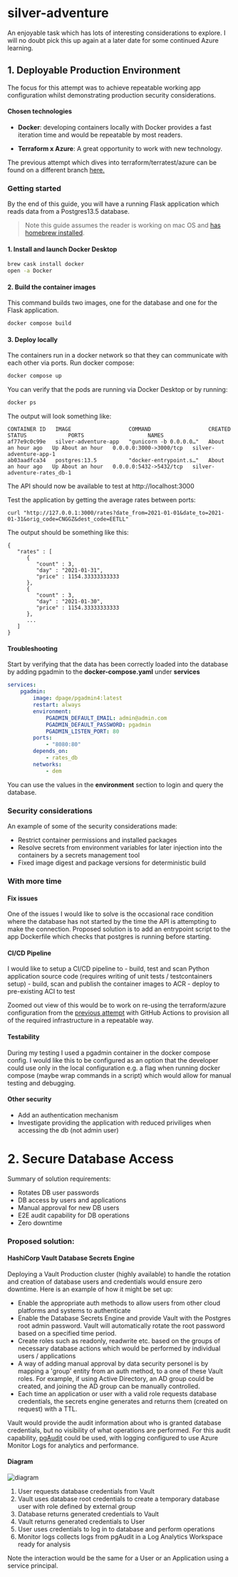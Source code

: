 # silver-adventure
An enjoyable task which has lots of interesting considerations to explore. I will no doubt pick this up again at a later date for some continued Azure learning.

## 1. Deployable Production Environment
The focus for this attempt was to achieve repeatable working app configuration whilst demonstrating production security considerations.

#### Chosen technologies
- **Docker**: developing containers locally with Docker provides a fast iteration time and would be repeatable by most readers.

- **Terraform x Azure**: A great opportunity to work with new technology.

The previous attempt which dives into terraform/terratest/azure can be found on a different branch [here.](https://github.com/brendanelmes/silver-adventure/tree/first-attempt-terraform-az)

### Getting started
By the end of this guide, you will have a running Flask application which reads data from a Postgres13.5 database.

> Note this guide assumes the reader is working on mac OS and [has homebrew installed](https://docs.brew.sh/Installation).

#### 1. Install and launch Docker Desktop

```bash
brew cask install docker
open -a Docker
```

#### 2. Build the container images

This command builds two images, one for the database and one for the Flask application.

```bash
docker compose build
```

#### 3. Deploy locally

The containers run in a docker network so that they can communicate with each other via ports. Run docker compose:

```bash
docker compose up
```

You can verify that the pods are running via Docker Desktop or by running:

```bash
docker ps
```

The output will look something like:

```
CONTAINER ID   IMAGE                  COMMAND                  CREATED             STATUS             PORTS                    NAMES
af77e9c0c99e   silver-adventure-app   "gunicorn -b 0.0.0.0…"   About an hour ago   Up About an hour   0.0.0.0:3000->3000/tcp   silver-adventure-app-1
ab03aadfca34   postgres:13.5          "docker-entrypoint.s…"   About an hour ago   Up About an hour   0.0.0.0:5432->5432/tcp   silver-adventure-rates_db-1
```

The API should now be available to test at http://localhost:3000

Test the application by getting the average rates between ports:
```
curl "http://127.0.0.1:3000/rates?date_from=2021-01-01&date_to=2021-01-31&orig_code=CNGGZ&dest_code=EETLL"
```

The output should be something like this:
```
{
   "rates" : [
      {
         "count" : 3,
         "day" : "2021-01-31",
         "price" : 1154.33333333333
      },
      {
         "count" : 3,
         "day" : "2021-01-30",
         "price" : 1154.33333333333
      },
      ...
   ]
}
```

#### Troubleshooting
Start by verifying that the data has been correctly loaded into the database by adding pgadmin to the **docker-compose.yaml** under **services**

```yaml
services:
    pgadmin:
        image: dpage/pgadmin4:latest
        restart: always
        environment:
            PGADMIN_DEFAULT_EMAIL: admin@admin.com
            PGADMIN_DEFAULT_PASSWORD: pgadmin
            PGADMIN_LISTEN_PORT: 80
        ports:
            - "8080:80"
        depends_on:
            - rates_db
        networks:
            - dem
```

You can use the values in the **environment** section to login and query the database.

### Security considerations

An example of some of the security considerations made:
- Restrict container permissions and installed packages
- Resolve secrets from environment variables for later injection into the containers by a secrets management tool
- Fixed image digest and package versions for deterministic build

### With more time

#### Fix issues
One of the issues I would like to solve is the occasional race condition where the database has not started by the time the API is attempting to make the connection. Proposed solution is to add an entrypoint script to the app Dockerfile which checks that postgres is running before starting.

#### CI/CD Pipeline
I would like to setup a CI/CD pipeline to
    - build, test and scan Python application source code (requires writing of unit tests / testcontainers setup)
    - build, scan and publish the container images to ACR
    - deploy to pre-existing ACI to test

Zoomed out view of this would be to work on re-using the terraform/azure configuration from the [previous attempt](https://github.com/brendanelmes/silver-adventure/tree/first-attempt-terraform-az) with GitHub Actions to provision all of the required infrastructure in a repeatable way.

#### Testability
During my testing I used a pgadmin container in the docker compose config. I would like this to be configured as an option that the developer could use only in the local configuration e.g. a flag when running docker compose (maybe wrap commands in a script) which would allow for manual testing and debugging.

#### Other security
- Add an authentication mechanism
- Investigate providing the application with reduced priviliges when accessing the db (not admin user)

# 2. Secure Database Access

Summary of solution requirements:
- Rotates DB user passwords
- DB access by users and applications
- Manual approval for new DB users
- E2E audit capability for DB operations
- Zero downtime

### Proposed solution:

#### HashiCorp Vault Database Secrets Engine
Deploying a Vault Production cluster (highly available) to handle the rotation and creation of database users and credentials would ensure zero downtime. Here is an example of how it might be set up:

- Enable the appropriate auth methods to allow users from other cloud platforms and systems to authenticate
- Enable the Database Secrets Engine and provide Vault with the Postgres root admin password. Vault will automatically rotate the root password based on a specified time period.
- Create roles such as readonly, readwrite etc. based on the groups of necessary database actions which would be performed by individual users / applications
- A way of adding manual approval by data security personel is by mapping a 'group' entity from an auth method, to a one of these Vault roles. For example, if using Active Directory, an AD group could be created, and joining the AD group can be manually controlled.
- Each time an application or user with a valid role requests database credentials, the secrets engine generates and returns them (created on request) with a TTL.

Vault would provide the audit information about who is granted database credentials, but no visibility of what operations are performed. For this audit capability, [pgAudit](https://www.pgaudit.org) could be used, with logging configured to use Azure Monitor Logs for analytics and performance.

#### Diagram

![diagram](images/diagram.png)

1. User requests database credentials from Vault
2. Vault uses database root credentials to create a temporary database user with role defined by external group
3. Database returns generated credentials to Vault
4. Vault returns generated credentials to User
5. User uses credentials to log in to database and perform operations
6. Monitor logs collects logs from pgAudit in a Log Analytics Workspace ready for analysis

Note the interaction would be the same for a User or an Application using a service principal.